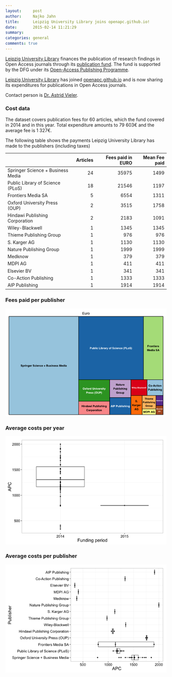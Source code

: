 ```yaml
---
layout:     post
author:		Najko Jahn
title:      Leipzig University Library joins openapc.github.io!
date:       2015-02-14 11:21:29
summary:    
categories: general
comments: true
---
```




[Leipzig University Library](https://www.ub.uni-leipzig.de/) finances the publication of research findings in Open Access journals through its [publication fund](https://www.ub.uni-leipzig.de/open-access/publikationsfonds/). The fund is supported by the DFG under its [Open-Access Publishing Programme](http://www.dfg.de/en/research_funding/programmes/infrastructure/lis/funding_opportunities/open_access_publishing/index.html).

[Leipzig University Library](https://www.ub.uni-leipzig.de/) has joined [openapc.github.io](https://openapc.github.io)  and is now sharing its expenditures for publications in Open Access journals.

Contact person is [Dr. Astrid Vieler](https://www.ub.uni-leipzig.de/recherche/fachseiten/veterinaermedizin/).

### Cost data



The dataset covers publication fees for 60 articles, which the fund covered in 2014 and in this year. Total expenditure amounts to 79 603€ and the average fee is 1 327€.

The following table shows the payments Leipzig University Library has made to the publishers (including taxes)


|                                  | Articles| Fees paid in EURO| Mean Fee paid|
|:---------------------------------|--------:|-----------------:|-------------:|
|Springer Science + Business Media |       24|             35975|          1499|
|Public Library of Science (PLoS)  |       18|             21546|          1197|
|Frontiers Media SA                |        5|              6554|          1311|
|Oxford University Press (OUP)     |        2|              3515|          1758|
|Hindawi Publishing Corporation    |        2|              2183|          1091|
|Wiley-Blackwell                   |        1|              1345|          1345|
|Thieme Publishing Group           |        1|               976|           976|
|S. Karger AG                      |        1|              1130|          1130|
|Nature Publishing Group           |        1|              1999|          1999|
|Medknow                           |        1|               379|           379|
|MDPI AG                           |        1|               411|           411|
|Elsevier BV                       |        1|               341|           341|
|Co-Action Publishing              |        1|              1333|          1333|
|AIP Publishing                    |        1|              1914|          1914|

### Fees paid per publisher

![plot of chunk tree_leipzig](/figure/tree_leipzig-1.png) 

###  Average costs per year

![plot of chunk box_leipzig_year](/figure/box_leipzig_year-1.png) 

###  Average costs per publisher

![plot of chunk box_leipzig_publisher](/figure/box_leipzig_publisher-1.png) 

